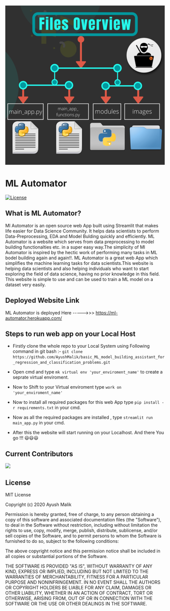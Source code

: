 ![Files Overview](images/files_overview.png)



# ML Automator
[![License](https://img.shields.io/pypi/l/ansicolortags.svg)](https://img.shields.io/pypi/l/ansicolortags.svg)



## What is ML Automator?
Ml Automator is an open source web App built using Streamlit that makes life easier for Data Science Community. It helps data scientists to perform Data-Preprocessing, EDA and Model Bulding quickly and efficiently. ML Automator is a website which serves from data preprocessing to model building functionalties etc. in a super easy way.The simplicity of Ml Automator is inspired by the hectic work of performing many tasks in ML bodel building again and again!!.
ML Automator is a great web App which simplifies the machine learning tasks for data scientists.This website is helping data scientists and also helping individuals who want to start exploring the field of data science, having no prior knowledge in this field. This website is simple to use and can be used to train a ML model on a dataset very easily.



## Deployed Website Link
ML Automator is deployed Here  ----->>>  https://ml-automator.herokuapp.com/


## Steps to run web app on your Local Host
- Firstly clone the whole repo to your Local System using Following command in git bash :- 
  ``git clone https://github.com/AyushMalik/basic_ML_model_building_assistant_for_regression_and_classification_problems.git``

- Open cmd and type ``mk virtual env 'your_enviroment_name'`` to create a seprate virtual enviroment. 

- Now to Shift to your Virtual enviroment type  ``work on 'your_enviroment_name'``  

- Now to install all required packages for this web App type ``pip install -r requirements.txt`` in your cmd.

- Now as all the required packages are installed , type ``streamlit run main_app.py`` in your cmd.

- After this the website will start running on your Localhost. And there You go !!! 😃😃😃



## Current Contributors
<a href="https://github.com/Ayush-Malik/basic_ML_model_building_assistant_for_regression_and_classification_problems/graphs/contributors">
  <img src="https://contributors-img.web.app/image?repo=Ayush-Malik/basic_ML_model_building_assistant_for_regression_and_classification_problems" />
</a>


## License

MIT License

Copyright (c) 2020 Ayush Malik

Permission is hereby granted, free of charge, to any person obtaining a copy of this software and associated documentation files (the "Software"), to deal in the Software without restriction, including without limitation the rights to use, copy, modify, merge, publish, distribute, sublicense, and/or sell copies of the Software, and to permit persons to whom the Software is furnished to do so, subject to the following conditions:

The above copyright notice and this permission notice shall be included in all copies or substantial portions of the Software.

THE SOFTWARE IS PROVIDED "AS IS", WITHOUT WARRANTY OF ANY KIND, EXPRESS OR IMPLIED, INCLUDING BUT NOT LIMITED TO THE WARRANTIES OF MERCHANTABILITY, FITNESS FOR A PARTICULAR PURPOSE AND NONINFRINGEMENT. IN NO EVENT SHALL THE AUTHORS OR COPYRIGHT HOLDERS BE LIABLE FOR ANY CLAIM, DAMAGES OR OTHER LIABILITY, WHETHER IN AN ACTION OF CONTRACT, TORT OR OTHERWISE, ARISING FROM, OUT OF OR IN CONNECTION WITH THE SOFTWARE OR THE USE OR OTHER DEALINGS IN THE SOFTWARE.
